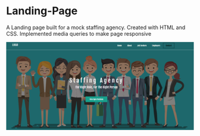 # Landing-Page

A Landing page built for a mock staffing agency. Created with HTML and CSS. Implemented media queries to make page responsive

![](staff.PNG)
